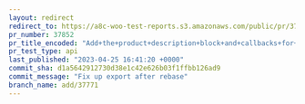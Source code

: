 ```yaml
---
layout: redirect
redirect_to: https://a8c-woo-test-reports.s3.amazonaws.com/public/pr/37852/api/index.html
pr_number: 37852
pr_title_encoded: "Add+the+product+description+block+and+callbacks+for+the+IframeEditor"
pr_test_type: api
last_published: "2023-04-25 16:41:20 +0000"
commit_sha: d1a5642912730d38e1c42e626b03f1ffbb126ad9
commit_message: "Fix up export after rebase"
branch_name: add/37771
---
```

